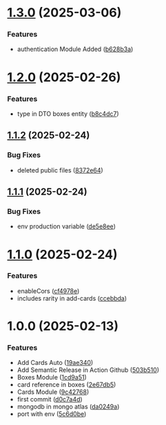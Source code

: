 # [1.3.0](https://github.com/TeamDevRepos/tcg-hamis-api/compare/v1.2.0...v1.3.0) (2025-03-06)


### Features

* authentication Module Added ([b628b3a](https://github.com/TeamDevRepos/tcg-hamis-api/commit/b628b3a5cbfec66ee201bc1709803860468c61e8))

# [1.2.0](https://github.com/TeamDevRepos/tcg-hamis-api/compare/v1.1.2...v1.2.0) (2025-02-26)


### Features

* type in DTO boxes entity ([b8c4dc7](https://github.com/TeamDevRepos/tcg-hamis-api/commit/b8c4dc74a1ebac9e77fcd3e55a8766fdb4777529))

## [1.1.2](https://github.com/TeamDevRepos/tcg-hamis-api/compare/v1.1.1...v1.1.2) (2025-02-24)


### Bug Fixes

* deleted public files ([8372e64](https://github.com/TeamDevRepos/tcg-hamis-api/commit/8372e64ab18436685890efd623f19df024d3316e))

## [1.1.1](https://github.com/TeamDevRepos/tcg-hamis-api/compare/v1.1.0...v1.1.1) (2025-02-24)


### Bug Fixes

* env production variable ([de5e8ee](https://github.com/TeamDevRepos/tcg-hamis-api/commit/de5e8ee65a5179bbc8cf72478503898b4a6e3044))

# [1.1.0](https://github.com/TeamDevRepos/tcg-hamis-api/compare/v1.0.0...v1.1.0) (2025-02-24)


### Features

* enableCors ([cf4978e](https://github.com/TeamDevRepos/tcg-hamis-api/commit/cf4978e5d71e870e5404b7440e10000e1df65e59))
* includes rarity in add-cards ([ccebbda](https://github.com/TeamDevRepos/tcg-hamis-api/commit/ccebbda192869174fa34033b089513fd86293936))

# 1.0.0 (2025-02-13)


### Features

* Add Cards Auto ([19ae340](https://github.com/TeamDevRepos/tcg-hamis-api/commit/19ae3409da0b29e44eee8fe29cdfc1b6fef54b48))
* Add Semantic Release in Action Github ([503b510](https://github.com/TeamDevRepos/tcg-hamis-api/commit/503b5105f1ca812f31ae42de3c29525e343fc244))
* Boxes Module ([1cd9a51](https://github.com/TeamDevRepos/tcg-hamis-api/commit/1cd9a511eb19a951caaa1fdb4baad930a9850d0b))
* card reference in boxes ([2e67db5](https://github.com/TeamDevRepos/tcg-hamis-api/commit/2e67db518c3f6dec1d23f0161f330e40f1e6be81))
* Cards Module ([9c42768](https://github.com/TeamDevRepos/tcg-hamis-api/commit/9c4276886ea630d58925bf89df5a06ff50227ef2))
* first commit ([d0c7a4d](https://github.com/TeamDevRepos/tcg-hamis-api/commit/d0c7a4d033802d4807c03612463f66fbc90b4656))
* mongodb in mongo atlas ([da0249a](https://github.com/TeamDevRepos/tcg-hamis-api/commit/da0249a0e0c8e92309314762e0e0585ad2f1a805))
* port with env ([5c6d0be](https://github.com/TeamDevRepos/tcg-hamis-api/commit/5c6d0be2d71e37718da40fc077736df4d87a69e3))
